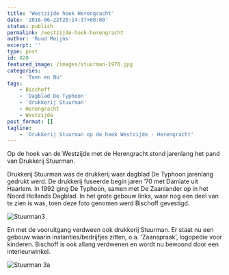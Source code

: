 ```yaml
---
title: 'Westzijde hoek Herengracht'
date: '2016-06-22T20:14:37+00:00'
status: publish
permalink: /westzijde-hoek-herengracht
author: 'Ruud Meijns'
excerpt: ''
type: post
id: 820
featured_image: /images/stuurman-1970.jpg
categories:
    - 'Toen en Nu'
tags:
    - Bischoff
    - 'Dagblad De Typhoon'
    - 'drukkerij Stuurman'
    - Herengracht
    - Westzijde
post_format: []
tagline:
    - 'Drukkerij Stuurman op de hoek Westzijde - Herengracht'
---
```

Op de hoek van de Westzijde met de Herengracht stond jarenlang het pand van Drukkerij Stuurman.

Drukkerij Stuurman was de drukkerij waar dagblad De Typhoon jarenlang gedrukt werd. De drukkerij fuseerde begin jaren ’70 met Damiate uit Haarlem. In 1992 ging De Typhoon, samen met De Zaanlander op in het Noord Hollands Dagblad. In het grote gebouw links, waar nog een deel van te zien is was, toen deze foto genomen werd Bischoff gevestigd.

![Stuurman3](/images/Stuurman3.jpg)

En met de vooruitgang verdween ook drukkerij Stuurman. Er staat nu een gebouw waarin instanties/bedrijfjes zitten, o.a. ‘Zaanspraak’, logopedie voor kinderen. Bischoff is ook allang verdwenen en wordt nu bewoond door een interieurwinkel.

![Stuurman 3a](/images/Stuurman-3a.jpg)